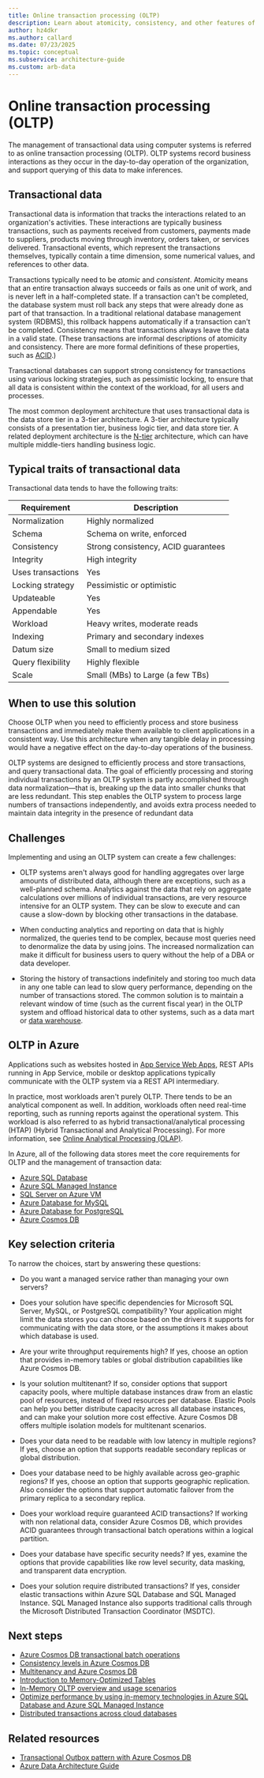 ```yaml
---
title: Online transaction processing (OLTP)
description: Learn about atomicity, consistency, and other features of online transaction processing (OLTP), which manages transactional data while supporting querying.
author: hz4dkr
ms.author: callard
ms.date: 07/23/2025
ms.topic: conceptual
ms.subservice: architecture-guide
ms.custom: arb-data
---
```


# Online transaction processing (OLTP)

The management of transactional data using computer systems is referred to as online transaction processing (OLTP). OLTP systems record business interactions as they occur in the day-to-day operation of the organization, and support querying of this data to make inferences.

## Transactional data

Transactional data is information that tracks the interactions related to an organization's activities. These interactions are typically business transactions, such as payments received from customers, payments made to suppliers, products moving through inventory, orders taken, or services delivered. Transactional events, which represent the transactions themselves, typically contain a time dimension, some numerical values, and references to other data.

Transactions typically need to be *atomic* and *consistent*. Atomicity means that an entire transaction always succeeds or fails as one unit of work, and is never left in a half-completed state. If a transaction can't be completed, the database system must roll back any steps that were already done as part of that transaction. In a traditional relational database management system (RDBMS), this rollback happens automatically if a transaction can't be completed. Consistency means that transactions always leave the data in a valid state. (These transactions are informal descriptions of atomicity and consistency. There are more formal definitions of these properties, such as [ACID](https://en.wikipedia.org/wiki/ACID).)

Transactional databases can support strong consistency for transactions using various locking strategies, such as pessimistic locking, to ensure that all data is consistent within the context of the workload, for all users and processes.

The most common deployment architecture that uses transactional data is the data store tier in a 3-tier architecture. A 3-tier architecture typically consists of a presentation tier, business logic tier, and data store tier. A related deployment architecture is the [N-tier](../../guide/architecture-styles/n-tier.yml) architecture, which can have multiple middle-tiers handling business logic.

## Typical traits of transactional data

Transactional data tends to have the following traits:

| Requirement | Description |
| --- | --- |
| Normalization | Highly normalized |
| Schema | Schema on write, enforced|
| Consistency | Strong consistency, ACID guarantees |
| Integrity | High integrity |
| Uses transactions | Yes |
| Locking strategy | Pessimistic or optimistic|
| Updateable | Yes |
| Appendable | Yes |
| Workload | Heavy writes, moderate reads |
| Indexing | Primary and secondary indexes |
| Datum size | Small to medium sized |
| Query flexibility | Highly flexible |
| Scale | Small (MBs) to Large (a few TBs) |

## When to use this solution

Choose OLTP when you need to efficiently process and store business transactions and immediately make them available to client applications in a consistent way. Use this architecture when any tangible delay in processing would have a negative effect on the day-to-day operations of the business.

OLTP systems are designed to efficiently process and store transactions, and query transactional data. The goal of efficiently processing and storing individual transactions by an OLTP system is partly accomplished through data normalization&mdash;that is, breaking up the data into smaller chunks that are less redundant. This step enables the OLTP system to process large numbers of transactions independently, and avoids extra process needed to maintain data integrity in the presence of redundant data

## Challenges

Implementing and using an OLTP system can create a few challenges:

- OLTP systems aren't always good for handling aggregates over large amounts of distributed data, although there are exceptions, such as a well-planned schema. Analytics against the data that rely on aggregate calculations over millions of individual transactions, are very resource intensive for an OLTP system. They can be slow to execute and can cause a slow-down by blocking other transactions in the database.

- When conducting analytics and reporting on data that is highly normalized, the queries tend to be complex, because most queries need to denormalize the data by using joins.  The increased normalization can make it difficult for business users to query without the help of a DBA or data developer.

- Storing the history of transactions indefinitely and storing too much data in any one table can lead to slow query performance, depending on the number of transactions stored. The common solution is to maintain a relevant window of time (such as the current fiscal year) in the OLTP system and offload historical data to other systems, such as a data mart or [data warehouse](./data-warehousing.yml).

## OLTP in Azure

Applications such as websites hosted in [App Service Web Apps](/azure/app-service/app-service-web-overview), REST APIs running in App Service, mobile or desktop applications typically communicate with the OLTP system via a REST API intermediary.

In practice, most workloads aren't purely OLTP. There tends to be an analytical component as well. In addition, workloads often need real-time reporting, such as running reports against the operational system. This workload is also referred to as hybrid transactional/analytical processing (HTAP) (Hybrid Transactional and Analytical Processing). For more information, see [Online Analytical Processing (OLAP)](./online-analytical-processing.md).

In Azure, all of the following data stores meet the core requirements for OLTP and the management of transaction data:

- [Azure SQL Database](/azure/sql-database/)
- [Azure SQL Managed Instance](/azure/azure-sql/managed-instance/)
- [SQL Server on Azure VM](/azure/virtual-machines/windows/sql/virtual-machines-windows-sql-server-iaas-overview)
- [Azure Database for MySQL](/azure/mysql/)
- [Azure Database for PostgreSQL](/azure/postgresql/)
- [Azure Cosmos DB](/azure/cosmos-db/)

## Key selection criteria

To narrow the choices, start by answering these questions:

- Do you want a managed service rather than managing your own servers?

- Does your solution have specific dependencies for Microsoft SQL Server, MySQL, or PostgreSQL compatibility? Your application might limit the data stores you can choose based on the drivers it supports for communicating with the data store, or the assumptions it makes about which database is used.

- Are your write throughput requirements high? If yes, choose an option that provides in-memory tables or global distribution capabilities like Azure Cosmos DB.

- Is your solution multitenant? If so, consider options that support capacity pools, where multiple database instances draw from an elastic pool of resources, instead of fixed resources per database. Elastic Pools can help you better distribute capacity across all database instances, and can make your solution more cost effective. Azure Cosmos DB offers multiple isolation models for multitenant scenarios.

- Does your data need to be readable with low latency in multiple regions? If yes, choose an option that supports readable secondary replicas or global distribution.

- Does your database need to be highly available across geo-graphic regions? If yes, choose an option that supports geographic replication. Also consider the options that support automatic failover from the primary replica to a secondary replica.

- Does your workload require guaranteed ACID transactions? If working with non relational data, consider Azure Cosmos DB, which provides ACID guarantees through transactional batch operations within a logical partition.

- Does your database have specific security needs? If yes, examine the options that provide capabilities like row level security, data masking, and transparent data encryption.

- Does your solution require distributed transactions? If yes, consider elastic transactions within Azure SQL Database and SQL Managed Instance. SQL Managed Instance also supports traditional calls through the Microsoft Distributed Transaction Coordinator (MSDTC).

## Next steps

- [Azure Cosmos DB transactional batch operations](/azure/cosmos-db/transactional-batch)
- [Consistency levels in Azure Cosmos DB](/azure/cosmos-db/consistency-levels)
- [Multitenancy and Azure Cosmos DB](../../guide/multitenant/service/cosmos-db.md)
- [Introduction to Memory-Optimized Tables](/sql/relational-databases/in-memory-oltp/introduction-to-memory-optimized-tables)
- [In-Memory OLTP overview and usage scenarios](/sql/relational-databases/in-memory-oltp/overview-and-usage-scenarios)
- [Optimize performance by using in-memory technologies in Azure SQL Database and Azure SQL Managed Instance](/azure/azure-sql/in-memory-oltp-overview)
- [Distributed transactions across cloud databases](/azure/azure-sql/database/elastic-transactions-overview)

## Related resources

- [Transactional Outbox pattern with Azure Cosmos DB](../../databases/guide/transactional-outbox-cosmos.yml)
- [Azure Data Architecture Guide](../index.md)
